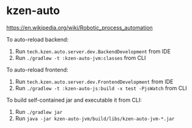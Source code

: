 
# kzen-auto

https://en.wikipedia.org/wiki/Robotic_process_automation


To auto-reload backend:
1) Run `tech.kzen.auto.server.dev.BackendDevelopment` from IDE
2) Run `./gradlew -t :kzen-auto-jvm:classes` from CLI

To auto-reload frontend:
1) Run `tech.kzen.auto.server.dev.FrontendDevelopment` from IDE
2) Run `./gradlew -t :kzen-auto-js:build -x test -PjsWatch` from CLI

To build self-contained jar and executable it from CLI:
1) Run `./gradlew jar`
2) Run `java -jar kzen-auto-jvm/build/libs/kzen-auto-jvm-*.jar`

